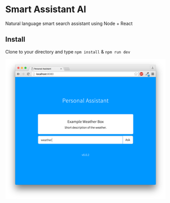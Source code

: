 # Smart Assistant AI
Natural language smart search assistant using Node + React

## Install
Clone to your directory and type `npm install` & `npm run dev`

![alt tag](app_screenshot.png)
